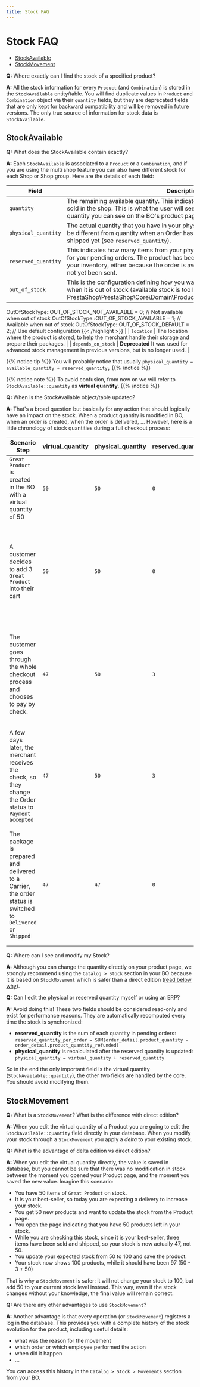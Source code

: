 ```yaml
---
title: Stock FAQ
---
```


# Stock FAQ

- [StockAvailable](#stockavailable)
- [StockMovement](#stockmovement)

**Q:** Where exactly can I find the stock of a specified product?

**A:** All the stock information for every `Product` (and `Combination`) is stored in the `StockAvailable` entity/table.
You will find duplicate values in `Product` and `Combination` object via their `quantity` fields, but they are deprecated fields that are only kept for backward compatibility and will be removed in future versions. The only true source of information for stock data is `StockAvailable`.

## StockAvailable

**Q:** What does the StockAvailable contain exactly?

**A:** Each `StockAvailable` is associated to a `Product` or a `Combination`, and if you are using the multi shop feature you can also have different stock for each Shop or Shop group. Here are the details of each field:

| Field               | Description |
| ------------------- | ----------- |
| `quantity`          | The remaining available quantity. This indicates how many products can still be sold in the shop. This is what the user will see on the FO if enabled. It's also the quantity you can see on the BO's product page. |
| `physical_quantity` | The actual quantity that you have in your physical stock, in your shelves. It might be different from quantity when an Order has been purchased but is not paid, or shipped yet (see `reserved_quantity`). |
| `reserved_quantity` | This indicates how many items from your physical quantity are currently reserved for your pending orders. The product has been bought by a customer but is still in your inventory, either because the order is awaiting payment or the package has not yet been sent. |
| `out_of_stock`      | This is the configuration defining how you want to handle this product in the FO when it is out of stock (available stock is too low). {{< highlight php >}}use PrestaShop\PrestaShop\Core\Domain\Product\Stock\ValueObject\OutOfStockType;

OutOfStockType::OUT_OF_STOCK_NOT_AVAILABLE = 0; // Not available when out of stock
OutOfStockType::OUT_OF_STOCK_AVAILABLE = 1; // Available when out of stock
OutOfStockType::OUT_OF_STOCK_DEFAULT = 2; // Use default configuration
{{< /highlight >}} |
| `location`          | The location where the product is stored, to help the merchant handle their storage and prepare their packages. |
| `depends_on_stock`  | **Deprecated** It was used for advanced stock management in previous versions, but is no longer used. |

{{% notice tip %}}
You will probably notice that usually ```physical_quantity = available_quantity + reserved_quantity;```
{{% /notice %}}

{{% notice note %}}
To avoid confusion, from now on we will refer to `StockAvailable::quantity` as **virtual quantity**.
{{% /notice %}}

**Q:** When is the StockAvailable object/table updated?

**A:** That's a broad question but basically for any action that should logically have an impact on the stock. When a product quantity is modified in BO, when an order is created, when the order is delivered, ... However, here is a little chronology of stock quantities during a full checkout process:

| Scenario Step | virtual_quantity | physical_quantity | reserved_quantity | Side note       |
| ------------- | ---------------- | ----------------- | ----------------- | --------------- |
| `Great Product` is created in the BO with a virtual quantity of 50 | `50` | `50` | `0` | |
| A customer decides to add 3 `Great Product` into their cart | `50` | `50` | `0` | For now the product is only in a cart, nothing is reserved, anyone can still buy one of the 50 remaining products. |
| The customer goes through the whole checkout process and chooses to pay by check. | `47` | `50` | `3` | The order has been created, but the payment is not accepted yet. Virtual quantity and reserved quantity are updated. |
| A few days later, the merchant receives the check, so they change the Order status to `Payment accepted` | `47` | `50` | `3` | The product is now paid, but the package has still not been prepared. |
| The package is prepared and delivered to a Carrier, the order status is switched to `Delivered` or `Shipped` | `47` | `47` | `0` | The product is no longer reserved, it has actually been sent to the customer. So reserved and physical quantities can be decreased. |

**Q:** Where can I see and modify my Stock?

**A:** Although you can change the quantity directly on your product page, we strongly recommend using the `Catalog > Stock` section in your BO because it is based on `StockMovement` which is safer than a direct edition ([read below why](#stockmovement)).

**Q:** Can I edit the physical or reserved quantity myself or using an ERP?

**A:** Avoid doing this! These two fields should be considered read-only and exist for performance reasons. They are automatically recomputed every time the stock is synchronized:

- **reserved_quantity** is the sum of each quantity in pending orders:  
  `reserved_quantity_per_order = SUM(order_detail.product_quantity - order_detail.product_quantity_refunded)`
- **physical_quantity** is recalculated after the reserved quantity is updated:  
  `physical_quantity = virtual_quantity + reserved_quantity`

So in the end the only important field is the virtual quantity (`StockAvailable::quantity`), the other two fields are handled by the core. You should avoid modifying them.

## StockMovement

**Q:** What is a `StockMovement`? What is the difference with direct edition?

**A:** When you edit the virtual quantity of a Product you are going to edit the `StockAvailable::quantity` field directly in your database. When you modify your stock through a `StockMovement` you apply a _delta_ to your existing stock.

**Q:** What is the advantage of delta edition vs direct edition?

**A:** When you edit the virtual quantity directly, the value is saved in database, but you cannot be sure that there was no modification in stock between the moment you opened your Product page, and the moment you saved the new value. Imagine this scenario:

- You have 50 items of `Great Product` on stock.
- It is your best-seller, so today you are expecting a delivery to increase your stock.
- You get 50 new products and want to update the stock from the Product page.
- You open the page indicating that you have 50 products left in your stock.
- While you are checking this stock, since it is your best-seller, three items have been sold and shipped, so your stock is now actually 47, not 50.
- You update your expected stock from 50 to 100 and save the product.
- Your stock now shows 100 products, while it should have been 97 (50 - 3 + 50)

That is why a `StockMovement` is safer: it will not change your stock to 100, but add 50 to your current stock level instead. This way, even if the stock changes without your knowledge, the final value will remain correct.

**Q:** Are there any other advantages to use `StockMovement`?

**A:** Another advantage is that every operation (or `StockMovement`) registers a log in the database. This provides you with a complete history of the stock evolution for the product, including useful details:
- what was the reason for the movement
- which order or which employee performed the action
- when did it happen
- ...

You can access this history in the `Catalog > Stock > Movements` section from your BO.
